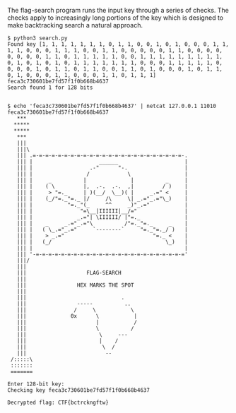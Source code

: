 The flag-search program runs the input key through a series of checks. The checks apply to increasingly long portions of the key which is designed to make backtracking search a natural approach.

    $ python3 search.py
    Found key [1, 1, 1, 1, 1, 1, 1, 0, 1, 1, 0, 0, 1, 0, 1, 0, 0, 0, 1, 1, 1, 1, 0, 0, 0, 1, 1, 1, 0, 0, 1, 1, 0, 0, 0, 0, 0, 1, 1, 0, 0, 0, 0, 0, 0, 0, 0, 1, 1, 0, 1, 1, 1, 1, 1, 0, 0, 1, 1, 1, 1, 1, 1, 1, 1, 1, 0, 1, 0, 1, 0, 1, 0, 1, 1, 1, 1, 1, 1, 1, 0, 0, 0, 1, 1, 1, 1, 1, 0, 0, 0, 0, 1, 0, 1, 1, 0, 1, 1, 0, 0, 1, 1, 0, 1, 0, 0, 0, 1, 0, 1, 1, 0, 1, 0, 0, 0, 1, 1, 0, 0, 0, 1, 1, 0, 1, 1, 1] feca3c730601be7fd57f1f0b668b4637
    Search found 1 for 128 bits


    $ echo 'feca3c730601be7fd57f1f0b668b4637' | netcat 127.0.0.1 11010
    feca3c730601be7fd57f1f0b668b4637
       ***
      *****
      *****
       ***
       |||
       |||\
       ||| .=-=-=-=-=-=-=-=-=-=-=-=-=-=-=-=-=-=-=-=-=-=-=-=-.
       ||| |                     ______                     |
       ||| |                  .-"      "-.                  |
       ||| |                 /            \                 |
       ||| |     _          |              |          _     |
       ||| |    ( \         |,  .-.  .-.  ,|         / )    |
       ||| |     > "=._     | )(__/  \__)( |     _.=" <     |
       ||| |    (_/"=._"=._ |/     /\     \| _.="_.="\_)    |
       ||| |           "=._"(_     ^^     _)"_.="           |
       ||| |               "=\__|IIIIII|__/="               |
       ||| |              _.="| \IIIIII/ |"=._              |
       ||| |    _     _.="_.="\          /"=._"=._     _    |
       ||| |   ( \_.="_.="     `--------`     "=._"=._/ )   |
       ||| |    > _.="                            "=._ <    |
       ||| |   (_/                                    \_)   |
       ||| |                                                |
       ||| '-=-=-=-=-=-=-=-=-=-=-=-=-=-=-=-=-=-=-=-=-=-=-=-='
       |||/
       |||
       |||                   FLAG-SEARCH
       |||
       |||                HEX MARKS THE SPOT
       |||
       |||                              .
       |||                -----          ..
       |||               /     \           \
       |||              0x      \           |
       |||                      |           /
       |||                      \          /
       |||                       \     ---
       |||                       |    /
       |||                        \  /
       |||                         --
     /:::::\
     :::::::
     =======
    
    Enter 128-bit key:
    Checking key feca3c730601be7fd57f1f0b668b4637
    
    Decrypted flag: CTF{bctrckngftw}

